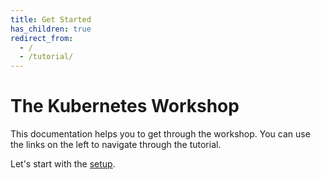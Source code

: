 ```yaml
---
title: Get Started
has_children: true
redirect_from:
  - /
  - /tutorial/
---
```


# The Kubernetes Workshop

This documentation helps you to get through the workshop.
You can use the links on the left to navigate through the tutorial.

Let's start with the [setup](00-get-started/01-setup-account.md).
